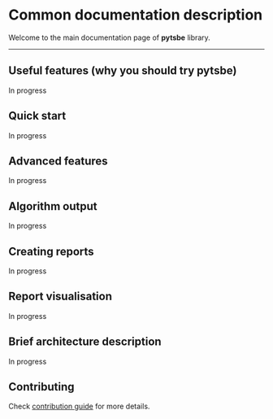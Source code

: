# Common documentation description 

Welcome to the main documentation page of **pytsbe** library. 

---

## Useful features (why you should try pytsbe)

In progress

## Quick start

In progress

## Advanced features

In progress

## Algorithm output 

In progress

## Creating reports

In progress 

## Report visualisation

In progress 

## Brief architecture description

In progress

## Contributing

Check [contribution guide](contributing.md) for more details.